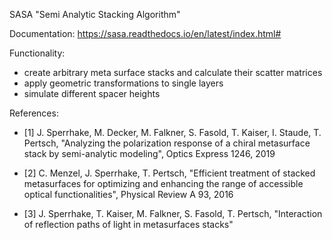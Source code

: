 SASA "Semi Analytic Stacking Algorithm"


Documentation:
https://sasa.readthedocs.io/en/latest/index.html#


Functionality:

- create arbitrary meta surface stacks and calculate their scatter matrices
- apply geometric transformations to single layers
- simulate different spacer heights


References:

* [1] J. Sperrhake, M. Decker, M. Falkner, S. Fasold, T. Kaiser, I. Staude, T. Pertsch,
    "Analyzing the polarization response of a chiral metasurface stack by semi-analytic modeling",
    Optics Express 1246, 2019

* [2] C. Menzel, J. Sperrhake, T. Pertsch,
    "Efficient treatment of stacked metasurfaces for optimizing and enhancing the range of accessible optical functionalities",
    Physical Review A 93, 2016

* [3] J. Sperrhake, T. Kaiser, M. Falkner, S. Fasold, T. Pertsch,
    "Interaction of reflection paths of light in metasurfaces stacks"
